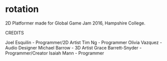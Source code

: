 # rotation
2D Platformer made for Global Game Jam 2016, Hampshire College. 

CREDITS

Joel Esquilin - Programmer/2D Artist
Tim Ng - Programmer
Olivia Vazquez - Audio Designer
Michael Barrow - 3D Artist
Grace Barrett-Snyder - Programmer/Creator
Isaiah Mann - Programmer
